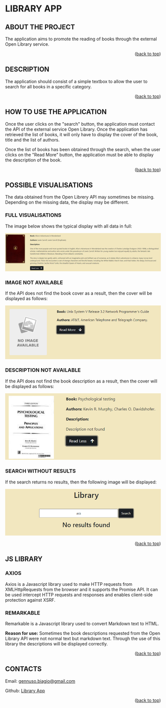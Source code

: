 <div id="top"><div>

# LIBRARY APP

## ABOUT THE PROJECT

The application aims to promote the reading of books through the external Open Library service.
<p align="right">(<a href="#top">back to top</a>)</p>

## DESCRIPTION

The application should consist of a simple textbox to allow the user to search for all books in a specific category.
<p align="right">(<a href="#top">back to top</a>)</p>

## HOW TO USE THE APPLICATION

Once the user clicks on the "search" button, the application must contact the API of the external service Open Library. Once the application has retrieved the list of books, it will only have to display the cover of the book, title and the list of authors.

Once the list of books has been obtained through the search, when the user clicks on the "Read More" button, the application must be able to display the description of the book. 

<p align="right">(<a href="#top">back to top</a>)</p>

## POSSIBLE VISUALISATIONS

The data obtained from the Open Librery API may sometimes be missing. Depending on the missing data, the display may be different.

### FULL VISUALISATIONS

The image below shows the typical display with all data in full:

![](img/full.png)

### IMAGE NOT AVAILABLE

If the API does not find the book cover as a result, then the cover will be displayed as follows:

![](img/no-cover.png)

### DESCRIPTION NOT AVAILABLE

If the API does not find the book description as a result, then the cover will be displayed as follows:

![](img/no-description.png)

### SEARCH WITHOUT RESULTS

If the search returns no results, then the following image will be displayed: 

![](img/no-results.png)

<p align="right">(<a href="#top">back to top</a>)</p>

## JS LIBRARY

### AXIOS

Axios is a Javascript library used to make HTTP requests from XMLHttpRequests from the browser and it supports the Promise API. It can be used intercept HTTP requests and responses and enables client-side protection against XSRF.

### REMARKABLE

Remarkable is a Javascript library used to convert Markdown text to HTML.

**Reason for use:** Sometimes the book descriptions requested from the Open Library API were not normal text but markdown text. Through the use of this library the descriptions will be displayed correctly.

<p align="right">(<a href="#top">back to top</a>)</p>

## CONTACTS

Email: [gennuso.biagio@gmail.com](mailto:gennuso.biagio@gmail.com)

Github: [Library App](https://github.com/bilabixxx/LibraryApp)
<p align="right">(<a href="#top">back to top</a>)</p>
